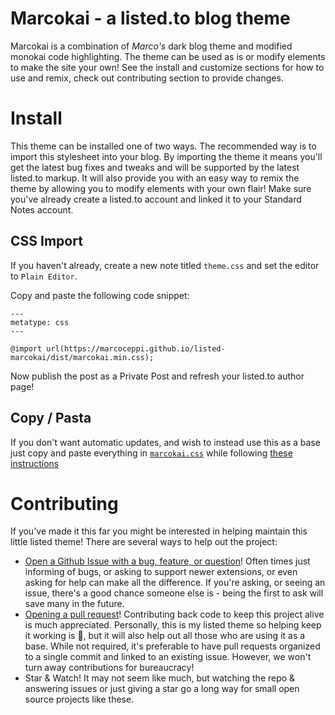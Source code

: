 # Marcokai - a listed.to blog theme

Marcokai is a combination of _Marco's_ dark blog theme and modified monokai code highlighting.
The theme can be used as is or modify elements to make the site your own!
See the install and customize sections for how to use and remix, check out contributing section to provide changes.

# Install

This theme can be installed one of two ways.
The recommended way is to import this stylesheet into your blog.
By importing the theme it means you'll get the latest bug fixes and tweaks and will be supported by the latest listed.to markup.
It will also provide you with an easy way to remix the theme by allowing you to modify elements with your own flair!
Make sure you've already create a listed.to account and linked it to your Standard Notes account.

## CSS Import

If you haven't already, create a new note titled `theme.css` and set the editor to `Plain Editor`.

Copy and paste the following code snippet:

```
---
metatype: css
---

@import url(https://marcoceppi.github.io/listed-marcokai/dist/marcokai.min.css);
```

Now publish the post as a Private Post and refresh your listed.to author page!

## Copy / Pasta

If you don't want automatic updates, and wish to instead use this as a base just copy and paste everything in [`marcokai.css`](/src/marcokai.css) while following [these instructions](https://docs.standardnotes.org/listed/styles#to-stylize-your-blog-with-custom-css)

# Contributing

If you've made it this far you might be interested in helping maintain this little listed theme!
There are several ways to help out the project:

* [Open a Github Issue with a bug, feature, or question](https://github.com/marcoceppi/listed-marcokai/issues)!
  Often times just informing of bugs, or asking to support newer extensions, or even asking for help can make all the difference.
  If you're asking, or seeing an issue, there's a good chance someone else is - being the first to ask will save many in the future.
* [Opening a pull request](https://github.com/marcoceppi/listed-marcokai/network/members)!
  Contributing back code to keep this project alive is much appreciated.
  Personally, this is my listed theme so helping keep it working is :100:, but it will also help out all those who are using it as a base.
  While not required, it's preferable to have pull requests organized to a single commit and linked to an existing issue.
  However, we won't turn away contributions for bureaucracy!
* Star & Watch!
  It may not seem like much, but watching the repo & answering issues or just giving a star go a long way for small open source projects like these.
